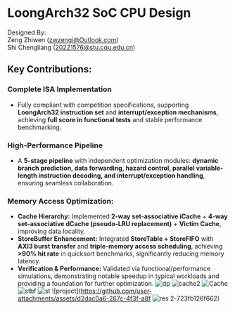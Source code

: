 # **LoongArch32 SoC CPU Design**

Designed By:
<br>
Zeng Zhiwen (zwzengi@Outlook.com)
<br>
Shi Chengliang (20221576@stu.cqu.edu.cn)

## **Key Contributions:**  
### **Complete ISA Implementation** 
- Fully compliant with competition specifications, supporting **LoongArch32 instruction set** and **interrupt/exception mechanisms**, achieving **full score in functional tests** and stable performance benchmarking.
### **High-Performance Pipeline**  
- A **5-stage pipeline** with independent optimization modules: **dynamic branch prediction, data forwarding, hazard control, parallel variable-length instruction decoding, and interrupt/exception handling**, ensuring seamless collaboration.  
### **Memory Access Optimization:**  
- **Cache Hierarchy:** Implemented **2-way set-associative iCache** + **4-way set-associative dCache (pseudo-LRU replacement)** + **Victim Cache**, improving data locality.  
- **StoreBuffer Enhancement:** Integrated **StoreTable + StoreFIFO** with **AXI3 burst transfer** and **triple-memory access scheduling**, achieving **>90% hit rate** in quicksort benchmarks, significantly reducing memory latency.  
- **Verification & Performance:** Validated via functional/performance simulations, demonstrating notable speedup in typical workloads and providing a foundation for further optimization.
![dp](https://github.com/user-attachments/assets/5aa3c3ff-5d7d-4f83-9bba-5537c7cc073d)
![cache2](https://github.com/user-attachments/assets/e6641b80-2ec9-4b88-bc78-75eb59312412)
![Cache](https://github.com/user-attachments/assets/82d11289-abf7-44e5-bfed-f849c0ee744d)
![stbf](https://github.com/user-attachments/assets/d7640ebd-8126-46c0-b00b-82ff9e4ddb86)
![st](https://github.com/user-attachments/assets/f43f8eb0-33ca-465a-873a-c524564922a2)
![project](https://github.com/user-attachments/assets/d2dac0a6-267c-4f3f-a8f
![res](https://github.com/user-attachments/assets/a140ea71-1185-403c-af68-7e10fa373940)
2-723fb126f662)
